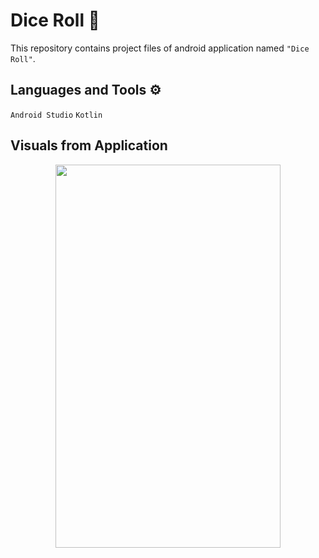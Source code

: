 # Dice Roll 🎲
This repository contains project files of android application named `"Dice Roll"`.

## Languages and Tools ⚙ 
`Android Studio` `Kotlin`

## Visuals from Application
<p align="center">
  <a href="#">
    <img src="https://user-images.githubusercontent.com/93377842/142899703-c17e0aba-cb5e-430a-ad0a-5543a2e2faa9.jpg" width="360" height="613" />
  </a>
</p>
